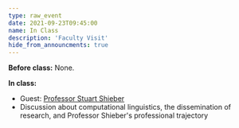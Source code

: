 ```yaml
---
type: raw_event
date: 2021-09-23T09:45:00
name: In Class
description: 'Faculty Visit'
hide_from_announcments: true
---
```


**Before class:** None.

**In class:**
* Guest: [Professor Stuart Shieber](http://www.eecs.harvard.edu/shieber/)
* Discussion about computational linguistics, the dissemination of research, and Professor Shieber's professional trajectory
